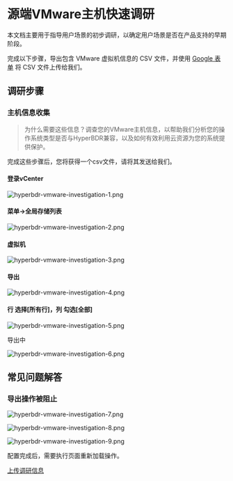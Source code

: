 # 源端VMware主机快速调研

本文档主要用于指导用户场景的初步调研，以确定用户场景是否在产品支持的早期阶段。  

完成以下步骤，导出包含 VMware 虚拟机信息的 CSV 文件，并使用 [Google 表单](https://docs.google.com/forms/d/1ikUHJxwYqeYmfBuk2Tl7Fy1I9aYIqvlFsSsg21rqfTs/prefill) 将 CSV 文件上传给我们。

## 调研步骤

### 主机信息收集

> 为什么需要这些信息？调查您的VMware主机信息，以帮助我们分析您的操作系统类型是否与HyperBDR兼容，以及如何有效利用云资源为您的系统提供保护。

完成这些步骤后，您将获得一个csv文件，请将其发送给我们。

#### 登录vCenter

![hyperbdr-vmware-investigation-1.png](./images/hyperbdr-vmware-investigation-1.png)

#### 菜单->全局存储列表

![hyperbdr-vmware-investigation-2.png](./images/hyperbdr-vmware-investigation-2.png)

#### 虚拟机

![hyperbdr-vmware-investigation-3.png](./images/hyperbdr-vmware-investigation-3.png)

#### 导出

![hyperbdr-vmware-investigation-4.png](./images/hyperbdr-vmware-investigation-4.png)

#### 行 选择[所有行]，列 勾选[全部]

![hyperbdr-vmware-investigation-5.png](./images/hyperbdr-vmware-investigation-5.png)

导出中

![hyperbdr-vmware-investigation-6.png](./images/hyperbdr-vmware-investigation-6.png)

## 常见问题解答

### 导出操作被阻止

![hyperbdr-vmware-investigation-7.png](./images/hyperbdr-vmware-investigation-7.png)

![hyperbdr-vmware-investigation-8.png](./images/hyperbdr-vmware-investigation-8.png)

![hyperbdr-vmware-investigation-9.png](./images/hyperbdr-vmware-investigation-9.png)

配置完成后，需要执行页面重新加载操作。  

[上传调研信息](https://docs.google.com/forms/d/1ikUHJxwYqeYmfBuk2Tl7Fy1I9aYIqvlFsSsg21rqfTs/prefill)